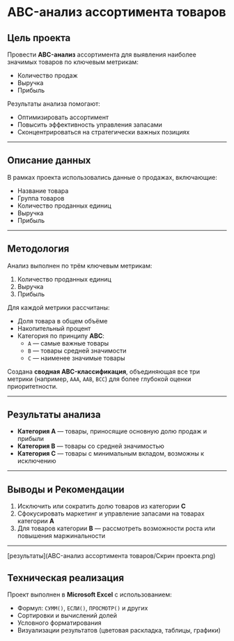 # ABC-анализ ассортимента товаров

## Цель проекта
Провести **ABC-анализ** ассортимента для выявления наиболее значимых товаров по ключевым метрикам:  
- Количество продаж  
- Выручка  
- Прибыль  

Результаты анализа помогают:
- Оптимизировать ассортимент
- Повысить эффективность управления запасами
- Сконцентрироваться на стратегически важных позициях

---

## Описание данных
В рамках проекта использовались данные о продажах, включающие:
- Название товара  
- Группа товаров  
- Количество проданных единиц  
- Выручка  
- Прибыль  

---

## Методология
Анализ выполнен по трём ключевым метрикам:
1. Количество проданных единиц  
2. Выручка  
3. Прибыль  

Для каждой метрики рассчитаны:
- Доля товара в общем объёме  
- Накопительный процент  
- Категория по принципу **ABC**:
  - `A` — самые важные товары  
  - `B` — товары средней значимости  
  - `C` — наименее значимые товары  

Создана **сводная ABC-классификация**, объединяющая все три метрики (например, `AAA`, `AAB`, `BCC`) для более глубокой оценки приоритетности.

---

## Результаты анализа
- **Категория A** — товары, приносящие основную долю продаж и прибыли  
- **Категория B** — товары со средней значимостью  
- **Категория C** — товары с минимальным вкладом, возможны к исключению  

---

## Выводы и Рекомендации
1. Исключить или сократить долю товаров из категории **C**  
2. Сфокусировать маркетинг и управление запасами на товарах категории **A**  
3. Для товаров категории **B** — рассмотреть возможности роста или повышения маржинальности  

---
[результаты](ABC-анализ ассортимента товаров/Скрин проекта.png)
## Техническая реализация
Проект выполнен в **Microsoft Excel** с использованием:
- Формул: `СУММ()`, `ЕСЛИ()`, `ПРОСМОТР()` и других  
- Сортировки и вычислений долей  
- Условного форматирования  
- Визуализации результатов (цветовая раскладка, таблицы, графики)

